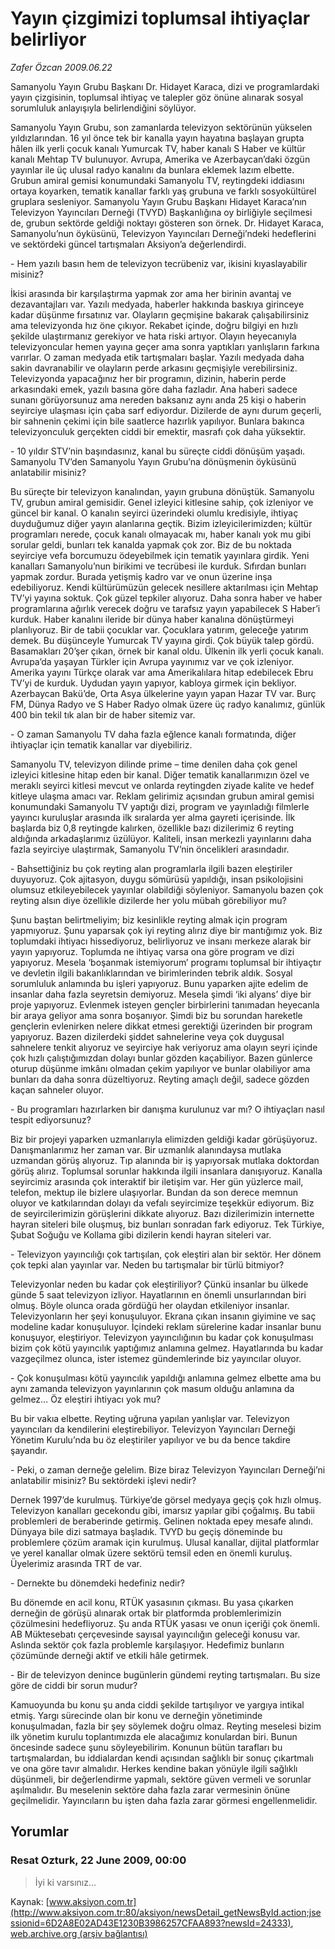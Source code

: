 # Yayın çizgimizi toplumsal ihtiyaçlar belirliyor

*Zafer Özcan 2009.06.22*

<div class="news-detail-text-todays">
 <div>
 </div>
 <div>
 </div>
 <div id="newsSpot">
  <font class="detail-spot">
   Samanyolu Yayın Grubu Başkanı Dr. Hidayet Karaca, dizi ve programlardaki yayın çizgisinin, toplumsal ihtiyaç ve talepler göz önüne alınarak sosyal sorumluluk anlayışıyla belirlendiğini söylüyor.
  </font>
 </div>
 <div id="newsText">
  <font class="detail-text">
   <div>
    <p class="MsoNormal">
     Samanyolu Yayın Grubu, son zamanlarda televizyon sektörünün yükselen yıldızlarından. 16 yıl önce tek bir kanalla yayın hayatına başlayan grupta hâlen ilk yerli çocuk kanalı Yumurcak TV, haber kanalı S Haber ve kültür kanalı Mehtap TV bulunuyor. Avrupa, Amerika ve Azerbaycan’daki özgün yayınlar ile üç ulusal radyo kanalını da bunlara eklemek lazım elbette. Grubun amiral gemisi konumundaki Samanyolu TV, reytingdeki iddiasını ortaya koyarken, tematik kanallar farklı yaş grubuna ve farklı sosyokültürel gruplara sesleniyor. Samanyolu Yayın Grubu Başkanı Hidayet Karaca’nın Televizyon Yayıncıları Derneği (TVYD) Başkanlığına oy birliğiyle seçilmesi de, grubun sektörde geldiği noktayı gösteren son örnek. Dr. Hidayet Karaca, Samanyolu’nun öyküsünü, Televizyon Yayıncıları Derneği’ndeki hedeflerini ve sektördeki güncel tartışmaları Aksiyon’a değerlendirdi.
    </p>
    <p class="MsoNormal">
     - Hem yazılı basın hem de televizyon tecrübeniz var, ikisini kıyaslayabilir misiniz?
    </p>
    <p class="MsoNormal">
     İkisi arasında bir karşılaştırma yapmak zor ama her birinin avantaj ve dezavantajları var. Yazılı medyada, haberler hakkında baskıya girinceye kadar düşünme fırsatınız var. Olayların geçmişine bakarak çalışabilirsiniz ama televizyonda hız öne çıkıyor. Rekabet içinde, doğru bilgiyi en hızlı şekilde ulaştırmanız gerekiyor ve hata riski artıyor. Olayın heyecanıyla televizyoncular hemen yayına geçer ama sonra yaptıkları yanlışların farkına varırlar. O zaman medyada etik tartışmaları başlar. Yazılı medyada daha sakin davranabilir ve olayların perde arkasını geçmişiyle verebilirsiniz. Televizyonda yapacağınız her bir programın, dizinin, haberin perde arkasındaki emek, yazılı basına göre daha fazladır. Ana haberi sadece sunanı görüyorsunuz ama nereden baksanız aynı anda 25 kişi o haberin seyirciye ulaşması için çaba sarf ediyordur. Dizilerde de aynı durum geçerli, bir sahnenin çekimi için bile saatlerce hazırlık yapılıyor. Bunlara bakınca televizyonculuk gerçekten ciddi bir emektir, masrafı çok daha yüksektir.
    </p>
    <p class="MsoNormal">
     - 10 yıldır STV’nin başındasınız, kanal bu süreçte ciddi dönüşüm yaşadı. Samanyolu TV’den Samanyolu Yayın Grubu’na dönüşmenin öyküsünü anlatabilir misiniz?
    </p>
    <p class="MsoNormal">
     Bu süreçte bir televizyon kanalından, yayın grubuna dönüştük. Samanyolu TV, grubun amiral gemisidir. Genel izleyici kitlesine sahip, çok izleniyor ve güncel bir kanal. O kanalın seyirci üzerindeki olumlu kredisiyle, ihtiyaç duyduğumuz diğer yayın alanlarına geçtik. Bizim izleyicilerimizden; kültür programları nerede, çocuk kanalı olmayacak mı, haber kanalı yok mu gibi sorular geldi, bunları tek kanalda yapmak çok zor. Biz de bu noktada seyirciye vefa borcumuzu ödeyebilmek için tematik yayınlara girdik. Yeni kanalları Samanyolu’nun birikimi ve tecrübesi ile kurduk. Sıfırdan bunları yapmak zordur. Burada yetişmiş kadro var ve onun üzerine inşa edebiliyoruz. Kendi kültürümüzün gelecek nesillere aktarılması için Mehtap TV’yi yayına soktuk. Çok güzel tepkiler alıyoruz. Daha sonra haber ve haber programlarına ağırlık verecek doğru ve tarafsız yayın yapabilecek S Haber’i kurduk. Haber kanalını ileride bir dünya haber kanalına dönüştürmeyi planlıyoruz. Bir de tabii çocuklar var. Çocuklara yatırım, geleceğe yatırım demek. Bu düşünceyle Yumurcak TV yayına girdi. Çok büyük talep gördü. Basamakları 20’şer çıkan, örnek bir kanal oldu. Ülkenin ilk yerli çocuk kanalı. Avrupa’da yaşayan Türkler için Avrupa yayınımız var ve çok izleniyor. Amerika yayını Türkçe olarak var ama Amerikalılara hitap edebilecek Ebru TV’yi de kurduk. Uydudan yayın yapıyor, kabloya girmek için bekliyor. Azerbaycan Bakü’de, Orta Asya ülkelerine yayın yapan Hazar TV var. Burç FM, Dünya Radyo ve S Haber Radyo olmak üzere üç radyo kanalımız, günlük 400 bin tekil tık alan bir de haber sitemiz var.
    </p>
    <p class="MsoNormal">
     - O zaman Samanyolu TV daha fazla eğlence kanalı formatında, diğer ihtiyaçlar için tematik kanallar var diyebiliriz.
    </p>
    <p class="MsoNormal">
     Samanyolu TV, televizyon dilinde prime – time denilen daha çok genel izleyici kitlesine hitap eden bir kanal. Diğer tematik kanallarımızın özel ve meraklı seyirci kitlesi mevcut ve onlarda reytingden ziyade kalite ve hedef kitleye ulaşma amacı var. Reklam gelirimiz açısından grubun amiral gemisi konumundaki Samanyolu TV yaptığı dizi, program ve yayınladığı filmlerle yayıncı kuruluşlar arasında ilk sıralarda yer alma gayreti içerisinde. İlk başlarda biz 0,8 reytingde kalırken, özellikle bazı dizilerimiz 6 reyting aldığında arkadaşlarımız üzülüyor. Kaliteli, insan merkezli yayınlarını daha fazla seyirciye ulaştırmak, Samanyolu TV’nin öncelikleri arasındadır.
    </p>
    <p class="MsoNormal">
     - Bahsettiğiniz bu çok reyting alan programlarla ilgili bazen eleştiriler duyuyoruz. Çok ajitasyon, duygu sömürüsü yapıldığı, insan psikolojisini olumsuz etkileyebilecek yayınlar olabildiği söyleniyor. Samanyolu bazen çok reyting alsın diye özellikle dizilerde her yolu mübah görebiliyor mu?
    </p>
    <p class="MsoNormal">
     Şunu baştan belirtmeliyim; biz kesinlikle reyting almak için program yapmıyoruz. Şunu yaparsak çok iyi reyting alırız diye bir mantığımız yok. Biz toplumdaki ihtiyacı hissediyoruz, belirliyoruz ve insanı merkeze alarak bir yayın yapıyoruz. Toplumda ne ihtiyaç varsa ona göre program ve dizi yapıyoruz. Mesela ‘boşanmak istemiyorum’ programı toplumsal bir ihtiyaçtır ve devletin ilgili bakanlıklarından ve birimlerinden tebrik aldık. Sosyal sorumluluk anlamında bu işleri yapıyoruz. Bunu yaparken ajite edelim de insanlar daha fazla seyretsin demiyoruz. Mesela şimdi ‘iki alyans’ diye bir proje yapıyoruz. Evlenmek isteyen gençler birbirlerini tanımadan heyecanla bir araya geliyor ama sonra boşanıyor. Şimdi biz bu sorundan hareketle gençlerin evlenirken nelere dikkat etmesi gerektiği üzerinden bir program yapıyoruz. Bazen dizilerdeki şiddet sahnelerine veya çok duygusal sahnelere tenkit alıyoruz ve seyirciye hak veriyoruz ama olayın seyri içinde çok hızlı çalıştığımızdan dolayı bunlar gözden kaçabiliyor. Bazen günlerce oturup düşünme imkânı olmadan çekim yapılıyor ve bunlar olabiliyor ama bunları da daha sonra düzeltiyoruz. Reyting amaçlı değil, sadece gözden kaçan sahneler oluyor.
    </p>
    <p class="MsoNormal">
     - Bu programları hazırlarken bir danışma kurulunuz var mı? O ihtiyaçları nasıl tespit ediyorsunuz?
    </p>
    <p class="MsoNormal">
     Biz bir projeyi yaparken uzmanlarıyla elimizden geldiği kadar görüşüyoruz. Danışmanlarımız her zaman var. Bir uzmanlık alanındaysa mutlaka uzmandan görüş alıyoruz. Tıp alanında bir iş yapıyorsak mutlaka doktordan görüş alırız. Toplumsal sorunlar hakkında ilgili insanlara danışıyoruz. Kanalla seyircimiz arasında çok interaktif
     <span>
     </span>
     bir iletişim var. Her gün yüzlerce mail, telefon, mektup ile bizlere ulaşıyorlar. Bundan da son derece memnun oluyor ve katkılarından dolayı da vefalı seyircimize teşekkür ediyorum. Biz de seyircilerimizin görüşlerini dikkate alıyoruz. Bazı dizilerimizin internette hayran siteleri bile oluşmuş, biz bunları sonradan fark ediyoruz. Tek Türkiye, Şubat Soğuğu ve Kollama gibi dizilerin kendi hayran siteleri var.
    </p>
    <p class="MsoNormal">
     - Televizyon yayıncılığı çok tartışılan, çok eleştiri alan bir sektör. Her dönem çok tepki alan yayınlar var. Neden bu tartışmalar bir türlü bitmiyor?
    </p>
    <p class="MsoNormal">
     Televizyonlar neden bu kadar çok eleştiriliyor? Çünkü insanlar bu ülkede günde 5 saat televizyon izliyor. Hayatlarının en önemli unsurlarından biri olmuş. Böyle olunca orada gördüğü her olaydan etkileniyor insanlar. Televizyonların her şeyi konuşuluyor. Ekrana çıkan insanın giyimine ve saç modeline kadar konuşuluyor. İçindeki reklam sürelerine kadar insanlar bunu konuşuyor, eleştiriyor. Televizyon yayıncılığının bu kadar çok konuşulması bizim çok kötü yayıncılık yaptığımız anlamına gelmez. Hayatlarında bu kadar vazgeçilmez olunca, ister istemez gündemlerinde biz yayıncılar oluyor.
    </p>
    <p class="MsoNormal">
     - Çok konuşulması kötü yayıncılık yapıldığı anlamına gelmez elbette ama bu aynı zamanda televizyon yayınlarının çok masum olduğu anlamına da gelmez… Öz eleştiri ihtiyacı yok mu?
    </p>
    <p class="MsoNormal">
     Bu bir vakıa elbette. Reyting uğruna yapılan yanlışlar var. Televizyon yayıncıları da kendilerini eleştirebiliyor. Televizyon Yayıncıları Derneği Yönetim Kurulu’nda bu öz eleştiriler yapılıyor ve bu da bence takdire şayandır.
    </p>
    <p class="MsoNormal">
     - Peki, o zaman derneğe gelelim. Bize biraz Televizyon Yayıncıları Derneği’ni anlatabilir misiniz? Bu sektördeki işlevi nedir?
    </p>
    <p class="MsoNormal">
     Dernek 1997’de kurulmuş. Türkiye’de görsel medyaya geçiş çok hızlı olmuş. Televizyon kanalları gecekondu gibi, imarsız yapılar gibi çoğalmış. Bu tabii problemleri de beraberinde getirmiş. Gelinen noktada epey mesafe alındı. Dünyaya bile dizi satmaya başladık. TVYD bu geçiş döneminde bu problemlere çözüm aramak için kurulmuş. Ulusal kanallar, dijital platformlar ve yerel kanallar olmak üzere sektörü temsil eden en önemli kuruluş. Üyelerimiz arasında TRT de var.
    </p>
    <p class="MsoNormal">
     - Dernekte bu dönemdeki hedefiniz nedir?
    </p>
    <p class="MsoNormal">
     Bu dönemde en acil konu, RTÜK yasasının çıkması. Bu yasa çıkarken derneğin de görüşü alınarak ortak bir platformda problemlerimizin çözülmesini hedefliyoruz. Şu anda RTÜK yasası ve onun içeriği çok önemli. AB Müktesebatı çerçevesinde sayısal yayıncılığın geleceği konusu var. Aslında sektör çok fazla problemle karşılaşıyor. Hedefimiz bunların çözümünde derneği aktif ve etkili hâle getirmek.
    </p>
    <p class="MsoNormal">
     - Bir de televizyon denince bugünlerin gündemi reyting tartışmaları. Bu size göre de ciddi bir sorun mudur?
    </p>
    <p class="MsoNormal">
     Kamuoyunda bu konu şu anda ciddi şekilde tartışılıyor ve yargıya intikal etmiş. Yargı sürecinde olan bir konu ve derneğin yönetiminde konuşulmadan, fazla bir şey söylemek doğru olmaz. Reyting meselesi bizim ilk yönetim kurulu toplantımızda ele alacağımız konulardan biri. Bunun öncesinde sadece şunu söyleyebilirim. Konunun bütün tarafları bu tartışmalardan, bu iddialardan kendi açısından sağlıklı bir sonuç çıkartmalı ve ona göre tavır almalıdır. Herkes kendine bakan yönüyle ilgili sağlıklı düşünmeli, bir değerlendirme yapmalı, sektöre güven vermeli ve sorunlar aşılmalıdır. Bu meselenin sektöre daha fazla zarar vermesinin önüne geçilmelidir. Yayıncıların bu işten daha fazla zarar görmesi engellenmelidir.
    </p>
   </div>
  </font>
 </div>
 <div>
 </div>
 <div>
 </div>
</div>


## Yorumlar

### Resat Ozturk, 22 June 2009, 00:00
> İyi ki varsınız...

Kaynak: [www.aksiyon.com.tr](http://www.aksiyon.com.tr:80/aksiyon/newsDetail_getNewsById.action;jsessionid=6D2A8E02AD43E1230B3986257CFAA893?newsId=24333), [web.archive.org (arşiv bağlantısı)](http://web.archive.org/web/20120915134921/http://www.aksiyon.com.tr:80/aksiyon/newsDetail_getNewsById.action;jsessionid=6D2A8E02AD43E1230B3986257CFAA893?newsId=24333)
